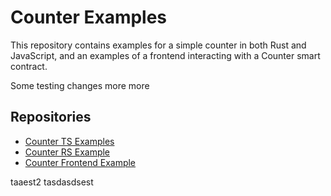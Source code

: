 # Counter Examples

This repository contains examples for a simple counter in both Rust and JavaScript, and an examples of a frontend interacting with a Counter smart contract. 

Some testing changes more more

## Repositories

- [Counter TS Examples](contract-ts)
- [Counter RS Example](contract-rs)
- [Counter Frontend Example](frontend)

taaest2
<asdasdsub>
tasdasdsest
